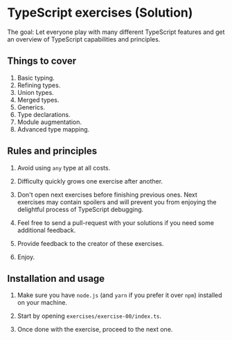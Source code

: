 # TypeScript exercises (Solution)

The goal: Let everyone play with many different TypeScript features
and get an overview of TypeScript capabilities and principles.

## Things to cover

1.  Basic typing.
2.  Refining types.
3.  Union types.
4.  Merged types.
5.  Generics.
6.  Type declarations.
7.  Module augmentation.
8.  Advanced type mapping.

## Rules and principles

1.  Avoid using `any` type at all costs.

2.  Difficulty quickly grows one exercise after another.

3.  Don't open next exercises before finishing previous ones.
    Next exercises may contain spoilers and will prevent you
    from enjoying the delightful process of TypeScript debugging.

4.  Feel free to send a pull-request with your solutions if you
    need some additional feedback.

5.  Provide feedback to the creator of these exercises.

6.  Enjoy.

## Installation and usage

1.  Make sure you have `node.js` (and `yarn` if you prefer it over `npm`)
    installed on your machine.

2.  Start by opening `exercises/exercise-00/index.ts`.

3.  Once done with the exercise, proceed to the next one.
